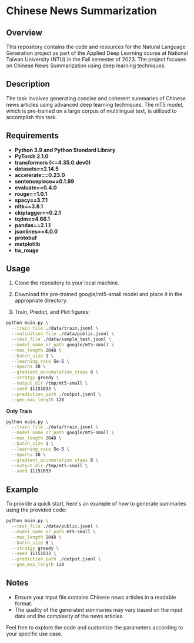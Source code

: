 # Chinese News Summarization

## Overview

This repository contains the code and resources for the Natural Language Generation project as part of the Applied Deep Learning course at National Taiwan University (NTU) in the Fall semester of 2023. The project focuses on Chinese News Summarization using deep learning techniques.

## Description

The task involves generating concise and coherent summaries of Chinese news articles using advanced deep learning techniques. The mT5 model, which is pre-trained on a large corpus of multilingual text, is utilized to accomplish this task.

## Requirements

- **Python 3.9 and Python Standard Library**
- **PyTorch 2.1.0**
- **transformers (<=4.35.0.dev0)**
- **datasets==2.14.5**
- **accelerate==0.23.0**
- **sentencepiece==0.1.99**
- **evaluate==0.4.0**
- **rouge==1.0.1**
- **spacy==3.7.1**
- **nltk==3.8.1**
- **ckiptagger==0.2.1**
- **tqdm==4.66.1**
- **pandas==2.1.1**
- **jsonlines==4.0.0**
- **protobuf**
- **matplotlib**
- **tw_rouge**

## Usage
1. Clone the repository to your local machine.

2. Download the pre-trained google/mt5-small model and place it in the appropriate directory.

3. Train, Predict, and Plot figures:
```bash
python main.py \
  --train_file ./data/train.jsonl \
  --validation_file ./data/public.jsonl \
  --test_file ./data/sample_test.jsonl \
  --model_name_or_path google/mt5-small \
  --max_length 2048 \
  --batch_size 1 \
  --learning_rate 5e-5 \
  --epochs 30 \
  --gradient_accumulation_steps 8 \
  --stratgy greedy \
  --output_dir /tmp/mt5-small \
  --seed 11151033 \
  --prediction_path ./output.jsonl \
  --gen_max_length 128
```

**Only Train**
```bash
python main.py \
  --train_file ./data/train.jsonl \
  --model_name_or_path google/mt5-small \
  --max_length 2048 \
  --batch_size 1 \
  --learning_rate 5e-5 \
  --epochs 30 \
  --gradient_accumulation_steps 8 \
  --output_dir /tmp/mt5-small \
  --seed 11151033 
```

## Example
To provide a quick start, here's an example of how to generate summaries using the provided code:
```bash
python main.py \
  --test_file ./data/public.jsonl \
  --model_name_or_path mt5-small \
  --max_length 2048 \
  --batch_size 8 \
  --stratgy greedy \
  --seed 11151033 \
  --prediction_path ./output.jsonl \
  --gen_max_length 128
```

## Notes
- Ensure your input file contains Chinese news articles in a readable format.
- The quality of the generated summaries may vary based on the input data and the complexity of the news articles.

Feel free to explore the code and customize the parameters according to your specific use case.
